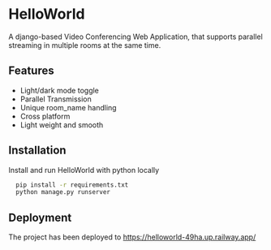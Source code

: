 
# HelloWorld

A django-based Video Conferencing Web Application, that supports parallel streaming in multiple rooms at the same time. 


## Features

- Light/dark mode toggle
- Parallel Transmission
- Unique room_name handling
- Cross platform
- Light weight and smooth


## Installation

Install and run HelloWorld with python locally

```bash
  pip install -r requirements.txt
  python manage.py runserver
```
    
## Deployment

The project has been deployed to https://helloworld-49ha.up.railway.app/

